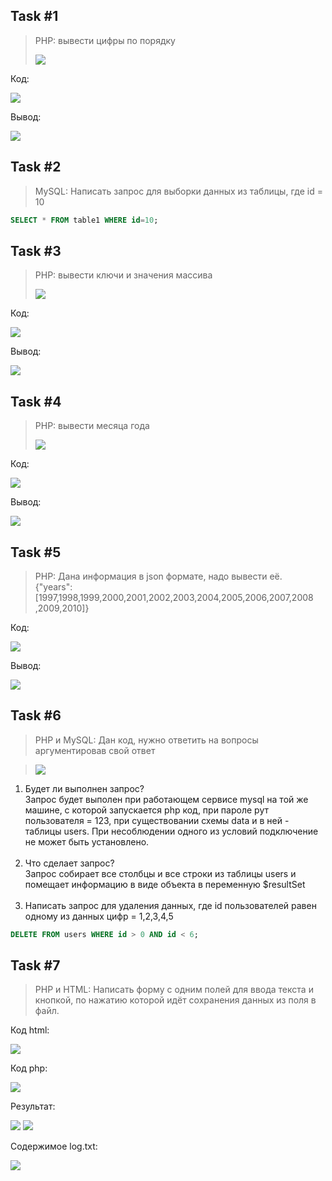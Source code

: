 ## Task #1
> PHP: вывести цифры по порядку
> 
> ![](img/task1.png)

Код:

![](img/1.1.png)

Вывод:

![](img/1.2.png)


## Task #2
> MySQL: Написать запрос для выборки данных из таблицы, где id = 10 

```SQL
SELECT * FROM table1 WHERE id=10;
```


## Task #3
> PHP: вывести ключи и значения массива
>
> ![](img/task3.png)

Код:

![](img/3.1.png)

Вывод:

![](img/3.2.png)


## Task #4
> PHP: вывести месяца года
>
> ![](img/task4.png)

Код:

![](img/4.1.png)

Вывод:

![](img/4.2.png)


## Task #5
> PHP: Дана информация в json формате, надо вывести её. <br>
> {"years":[1997,1998,1999,2000,2001,2002,2003,2004,2005,2006,2007,2008
,2009,2010]}

Код:

![](img/5.1.png)

Вывод:

![](img/5.2.png)


## Task #6
> PHP и MySQL: Дан код, нужно ответить на вопросы аргументировав
свой ответ

>
> ![](img/task6.png)

1) Будет ли выполнен запрос?<br>Запрос будет выполен при работающем сервисе mysql на той же машине, с которой запускается php код, при пароле рут пользователя = 123, при существовании схемы data и в ней - таблицы users. При несоблюдении одного из условий подключение не может быть установлено.
<br><br>
2) Что сделает запрос?<br>Запрос собирает все столбцы и все строки из таблицы users и помещает информацию в виде объекта в переменную $resultSet
<br><br>
3) Написать запрос для удаления данных, где id пользователей равен одному из данных цифр = 1,2,3,4,5<br>
```SQL
DELETE FROM users WHERE id > 0 AND id < 6;
```


## Task #7
> PHP и HTML: Написать форму с одним полей для ввода текста и
кнопкой, по нажатию которой идёт сохранения данных из поля в файл.

Код html:

![](img/7.1.png)

Код php:

![](img/7.2.png)

Результат:

![](img/7.3.png)
![](img/7.4.png)

Содержимое log.txt:

![](img/7.5.png)